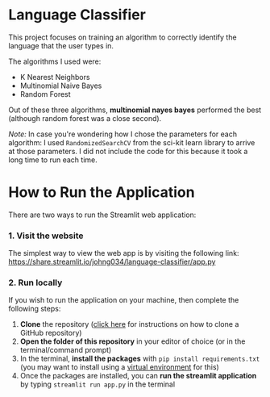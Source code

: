 # Language Classifier

This project focuses on training an algorithm to correctly identify the language that the user types in.

The algorithms I used were:
  - K Nearest Neighbors
  - Multinomial Naive Bayes
  - Random Forest

Out of these three algorithms, **multinomial nayes bayes** performed the best (although random forest was a close second).

*Note:* In case you're wondering how I chose the parameters for each algorithm: I used `RandomizedSearchCV` from the sci-kit learn library to arrive at those parameters. I did not include the code for this because it took a long time to run each time.

# How to Run the Application
There are two ways to run the Streamlit web application:

### 1. Visit the website
The simplest way to view the web app is by visiting the following link: https://share.streamlit.io/johng034/language-classifier/app.py

### 2. Run locally
If you wish to run the application on your machine, then complete the following steps:
1. **Clone** the repository ([click here](https://docs.github.com/en/repositories/creating-and-managing-repositories/cloning-a-repository) for instructions on how to clone a GitHub repository)
2. **Open the folder of this repository** in your editor of choice (or in the terminal/command prompt)
3. In the terminal, **install the packages** with `pip install requirements.txt` (you may want to install using a [virtual environment](https://docs.python.org/3/tutorial/venv.html) for this)
4. Once the packages are installed, you can **run the streamlit application** by typing `streamlit run app.py` in the terminal
